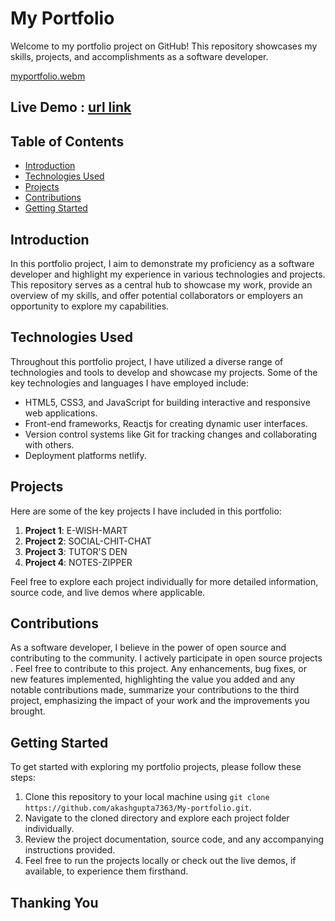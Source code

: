 # My Portfolio
Welcome to my portfolio project on GitHub! This repository showcases my skills, projects, and accomplishments as a software developer. 

[myportfolio.webm](https://github.com/akashgupta7363/My-portfolio/assets/63187954/e570f119-7b71-4b88-96fd-4cbc0d28d532)
<br/>

<h2>Live Demo : <a href="https://akash-kr-gupta.netlify.app/"> url link</a></h2>



## Table of Contents

- [Introduction](#introduction)
- [Technologies Used](#technologies-used)
- [Projects](#projects)
- [Contributions](#contributions)
- [Getting Started](#getting-started)


## Introduction

In this portfolio project, I aim to demonstrate my proficiency as a software developer and highlight my experience in various technologies and projects. This repository serves as a central hub to showcase my work, provide an overview of my skills, and offer potential collaborators or employers an opportunity to explore my capabilities.

## Technologies Used

Throughout this portfolio project, I have utilized a diverse range of technologies and tools to develop and showcase my projects. Some of the key technologies and languages I have employed include:

- HTML5, CSS3, and JavaScript for building interactive and responsive web applications.
- Front-end frameworks, Reactjs for creating dynamic user interfaces.
- Version control systems like Git for tracking changes and collaborating with others.
- Deployment platforms netlify.
## Projects

Here are some of the key projects I have included in this portfolio:

1. **Project 1**: E-WISH-MART
2. **Project 2**: SOCIAL-CHIT-CHAT
3. **Project 3**: TUTOR'S DEN
4. **Project 4**: NOTES-ZIPPER

Feel free to explore each project individually for more detailed information, source code, and live demos where applicable.


## Contributions

As a software developer, I believe in the power of open source and contributing to the community. I actively participate in open source projects .
Feel free to contribute to this project.
Any enhancements, bug fixes, or new features implemented, highlighting the value you added and any notable contributions made, summarize your contributions to the third project, emphasizing the impact of your work and the improvements you brought.

## Getting Started

To get started with exploring my portfolio projects, please follow these steps:

1. Clone this repository to your local machine using `git clone https://github.com/akashgupta7363/My-portfolio.git`.
2. Navigate to the cloned directory and explore each project folder individually.
3. Review the project documentation, source code, and any accompanying instructions provided.
4. Feel free to run the projects locally or check out the live demos, if available, to experience them firsthand.


 ## Thanking You


